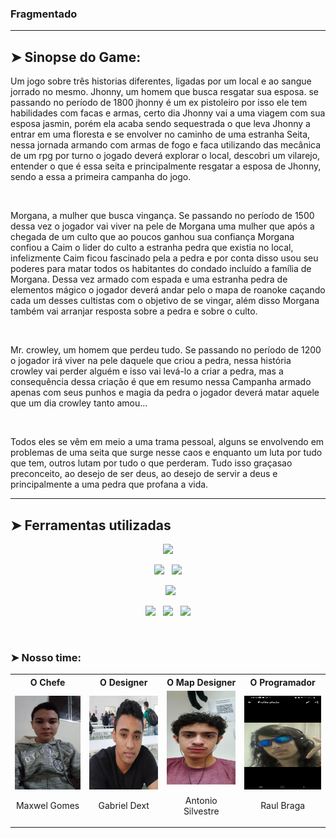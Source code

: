 ### Fragmentado
---
## ➤ Sinopse do Game:

<p>Um jogo sobre três historias diferentes, ligadas por um local e ao sangue jorrado no mesmo.
Jhonny, um homem que busca resgatar sua esposa. se passando no período de 1800 jhonny é um ex pistoleiro por isso ele tem habilidades com facas e armas, certo dia Jhonny vai a uma viagem com sua esposa jasmin, porém ela acaba sendo sequestrada o que leva Jhonny a entrar em uma floresta e se envolver no caminho de uma estranha Seita, nessa jornada armando com armas de fogo e faca utilizando das mecânica de um rpg por turno o jogado deverá explorar o local, descobri um vilarejo, entender o que é essa seita e principalmente resgatar a esposa de Jhonny, sendo a essa a primeira campanha do jogo.</p>
<br>
<p>Morgana, a mulher que busca vingança. Se passando no período de 1500 dessa vez o jogador vai viver na pele de Morgana uma mulher que após a chegada de um culto que ao poucos ganhou sua confiança Morgana confiou a Caim o lider do culto a estranha pedra que existia no local, infelizmente Caim ficou fascinado pela a pedra e por conta disso usou seu poderes para matar todos os habitantes do condado incluído a família de Morgana. Dessa vez armado com espada e uma estranha pedra de elementos mágico o jogador deverá andar pelo o mapa de roanoke caçando cada um desses cultistas com o objetivo de se vingar, além disso Morgana também vai arranjar resposta sobre a pedra e sobre o culto.</p>
<br>
<p>Mr. crowley, um homem que perdeu tudo. Se passando no período de 1200 o jogador irá viver na pele daquele que criou a pedra, nessa história crowley vai perder alguém e isso vai levá-lo a criar a pedra, mas a consequência dessa criação é que em resumo nessa Campanha armado apenas com seus punhos e magia da pedra o jogador deverá matar aquele que um dia crowley tanto amou…</p>
<br>
<p>Todos eles se vêm em meio a uma trama pessoal, alguns se envolvendo em problemas de uma seita
que surge nesse caos e enquanto um luta por tudo que tem, outros lutam por tudo o que perderam.
Tudo isso graçasao preconceito, ao desejo de ser deus, ao desejo de servir a deus e principalmente
a uma pedra que profana a vida.</p>


---

## ➤ Ferramentas utilizadas
<p  align="center">

<img src="https://img.shields.io/badge/javascript%20-%23323330.svg?&style=for-the-badge&logo=javascript&logoColor=%23F7DF1E" height="25"/>
  </p>
  <p  align="center">

<img src="https://img.shields.io/badge/html5-%23E34F26.svg?style=for-the-badge&logo=html5&logoColor=white" height="25"/>  
  &nbsp;
<img src="https://img.shields.io/badge/css3-%231572B6.svg?style=for-the-badge&logo=css3&logoColor=white" height="25"/>
  </p>
  
  <p  align="center">
  &nbsp;
<img src="https://img.shields.io/badge/Visual%20Studio%20Code-0078d7.svg?style=for-the-badge&logo=visual-studio-code&logoColor=white" height="25"/>  
 </p>
 <p align="center">

<img src="https://img.shields.io/badge/github-%23121011.svg?style=for-the-badge&logo=github&logoColor=white" height="25">
  &nbsp;
<img src="https://img.shields.io/badge/git-%23F05033.svg?style=for-the-badge&logo=git&logoColor=white" height="25">
  &nbsp;
<img src="https://img.shields.io/badge/rpgmaker-0078D6?style=for-the-badge&logo=rpgmaker&logoColor=white" height="25">

</p>
<br>

### ➤ Nosso time:
<div align='center'>
<table>
 <tr>
  <th> <b> O Chefe </b> </th>
  <th> <b> O Designer </b> </th>
  <th> <b> O Map Designer </b> </th>
  <th> <b> O Programador </b> </th>
 </tr>
 <tr>
  <td> <img src='team_icons/maxwel_o_chefejpeg.jpeg' width='150px' height='150px'/> <br> <p align='center'> Maxwel Gomes </p></td>
  <td> <img src='team_icons/o designer.jpeg' width='150px' height='150px'/> <br> <p align='center'> Gabriel Dext </p></td>
  <td> <img src='team_icons/o_mapper.jpeg' width='150px' height='150px'/> <br> <p align='center'> Antonio Silvestre </p></td>
  <td> <img src='team_icons/O programador.jpg' width='150px' height='150px'/> <br> <p align='center'> Raul Braga </p></td>
 </tr>
</table>
</div>


